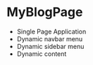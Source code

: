 # MyBlogPage

* Single Page Application
* Dynamic navbar menu
* Dynamic sidebar menu
* Dynamic content